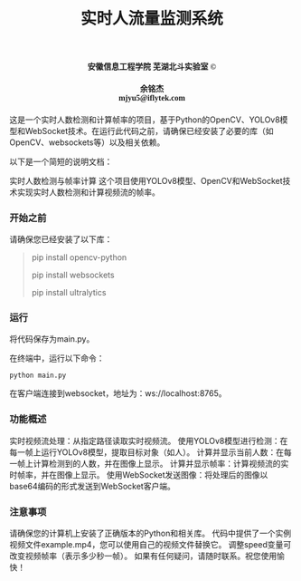 <center>

# 实时人流量监测系统

</center>
<br>

<h4>
<center><font face="楷体">
    安徽信息工程学院   芜湖北斗实验室  © </font>
<center>    
</h4>
<h4>
<center><font face="楷体">
余铭杰
<br>
   mjyu5@iflytek.com  </font>
<center>    
</h4>
这是一个实时人数检测和计算帧率的项目，基于Python的OpenCV、YOLOv8模型和WebSocket技术。在运行此代码之前，请确保已经安装了必要的库（如OpenCV、websockets等）以及相关依赖。

以下是一个简短的说明文档：

实时人数检测与帧率计算
这个项目使用YOLOv8模型、OpenCV和WebSocket技术实现实时人数检测和计算视频流的帧率。

### 开始之前
请确保您已经安装了以下库：
> pip install opencv-python
> 
>pip install websockets
> 
>pip install ultralytics

### 运行
将代码保存为main.py。

在终端中，运行以下命令：

```python main.py```

在客户端连接到websocket，地址为：ws://localhost:8765。

### 功能概述
实时视频流处理：从指定路径读取实时视频流。
使用YOLOv8模型进行检测：在每一帧上运行YOLOv8模型，提取目标对象（如人）。
计算并显示当前人数：在每一帧上计算检测到的人数，并在图像上显示。
计算并显示帧率：计算视频流的实时帧率，并在图像上显示。
使用WebSocket发送图像：将处理后的图像以base64编码的形式发送到WebSocket客户端。
### 注意事项
请确保您的计算机上安装了正确版本的Python和相关库。
代码中提供了一个实例视频文件example.mp4，您可以使用自己的视频文件替换它。
调整speed变量可改变视频帧率（表示多少秒一帧）。
如果有任何疑问，请随时联系。祝您使用愉快！

